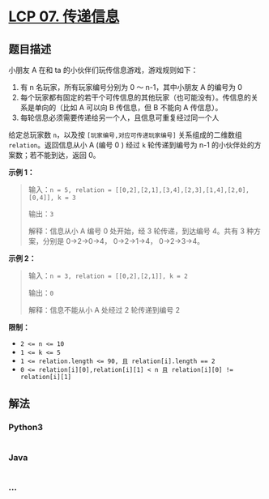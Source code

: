 # [LCP 07. 传递信息](https://leetcode-cn.com/problems/chuan-di-xin-xi)

## 题目描述

<!-- 这里写题目描述 -->

<p>小朋友 A 在和 ta 的小伙伴们玩传信息游戏，游戏规则如下：</p>

<ol>
	<li>有 n 名玩家，所有玩家编号分别为 0 ～ n-1，其中小朋友 A 的编号为 0</li>
	<li>每个玩家都有固定的若干个可传信息的其他玩家（也可能没有）。传信息的关系是单向的（比如 A 可以向 B 传信息，但 B 不能向 A 传信息）。</li>
	<li>每轮信息必须需要传递给另一个人，且信息可重复经过同一个人</li>
</ol>

<p>给定总玩家数 <code>n</code>，以及按 <code>[玩家编号,对应可传递玩家编号]</code> 关系组成的二维数组 <code>relation</code>。返回信息从小 A (编号 0 ) 经过 <code>k</code> 轮传递到编号为 n-1 的小伙伴处的方案数；若不能到达，返回 0。</p>

<p><strong>示例 1：</strong></p>

<blockquote>
<p>输入：<code>n = 5, relation = [[0,2],[2,1],[3,4],[2,3],[1,4],[2,0],[0,4]], k = 3</code></p>

<p>输出：<code>3</code></p>

<p>解释：信息从小 A 编号 0 处开始，经 3 轮传递，到达编号 4。共有 3 种方案，分别是 0-&gt;2-&gt;0-&gt;4， 0-&gt;2-&gt;1-&gt;4， 0-&gt;2-&gt;3-&gt;4。</p>
</blockquote>

<p><strong>示例 2：</strong></p>

<blockquote>
<p>输入：<code>n = 3, relation = [[0,2],[2,1]], k = 2</code></p>

<p>输出：<code>0</code></p>

<p>解释：信息不能从小 A 处经过 2 轮传递到编号 2</p>
</blockquote>

<p><strong>限制：</strong></p>

<ul>
	<li><code>2 &lt;= n &lt;= 10</code></li>
	<li><code>1 &lt;= k &lt;= 5</code></li>
	<li><code>1 &lt;= relation.length &lt;= 90, 且 relation[i].length == 2</code></li>
	<li><code>0 &lt;= relation[i][0],relation[i][1] &lt; n 且 relation[i][0] != relation[i][1]</code></li>
</ul>

## 解法

<!-- 这里可写通用的实现逻辑 -->

<!-- tabs:start -->

### **Python3**

<!-- 这里可写当前语言的特殊实现逻辑 -->

```python

```

### **Java**

<!-- 这里可写当前语言的特殊实现逻辑 -->

```java

```

### **...**

```

```

<!-- tabs:end -->
